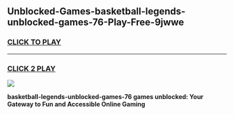 
## Unblocked-Games-basketball-legends-unblocked-games-76-Play-Free-9jwwe
<h3>
<a href="https://premium76.site?title=basketball-legends-unblocked-games-76&ref=10A">CLICK TO PLAY</a></h3>
<hr>

<h3>
<a href="https://premium76.site?title=basketball-legends-unblocked-games-76&ref=10A">CLICK 2 PLAY</a>
  
</h3>

<a href="https://premium76.site?title=basketball-legends-unblocked-games-76&ref=10A"><img src="https://clearcache.store/games.png"></a>


**basketball-legends-unblocked-games-76 games unblocked: Your Gateway to Fun and Accessible Online Gaming**

